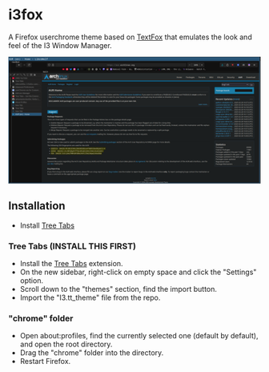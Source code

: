 # i3fox
A Firefox userchrome theme based on [TextFox](https://github.com/adriankarlen/textfox) that emulates the look and feel of the I3 Window Manager.

![i forgor](/screenshots/1.png)
## Installation

- Install [Tree Tabs](https://addons.mozilla.org/en-US/firefox/addon/tree-tabs/?utm_source=addons.mozilla.org&utm_medium=referral&utm_content=search)


### Tree Tabs (INSTALL THIS FIRST)
- Install the [Tree Tabs](https://addons.mozilla.org/en-US/firefox/addon/tree-tabs/?utm_source=addons.mozilla.org&utm_medium=referral&utm_content=search) extension.
- On the new sidebar, right-click on empty space and click the "Settings" option.
- Scroll down to the "themes" section, find the import button.
- Import the "I3.tt_theme" file from the repo. 
### "chrome" folder
- Open about:profiles, find the currently selected one (default by default), and open the root directory.
- Drag the "chrome" folder into the directory. 
- Restart Firefox.

